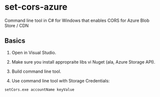 # set-cors-azure
Command line tool in C# for Windows that enables CORS for Azure Blob Store / CDN

## Basics

1. Open in Visual Studio.

2. Make sure you install appropraite libs vi Nuget (ala, Azure Storage API).

3. Build command line tool.

4. Use command line tool with Storage Credentials:

```setCors.exe accountName keyValue```

